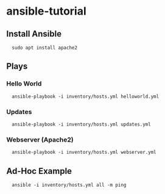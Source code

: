 # ansible-tutorial


## Install Ansible
      sudo apt install apache2


## Plays

### Hello World
      ansible-playbook -i inventory/hosts.yml helloworld.yml

### Updates
      ansible-playbook -i inventory/hosts.yml updates.yml

### Webserver (Apache2)
      ansible-playbook -i inventory/hosts.yml webserver.yml


## Ad-Hoc Example
      ansible -i inventory/hosts.yml all -m ping


